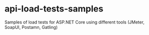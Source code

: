 # api-load-tests-samples
Samples of load tests for ASP.NET Core using different tools (JMeter, SoapUI, Postamn, Gatling)
